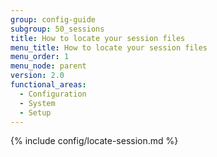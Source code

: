 ```yaml
---
group: config-guide
subgroup: 50_sessions
title: How to locate your session files
menu_title: How to locate your session files
menu_order: 1
menu_node: parent
version: 2.0
functional_areas:
  - Configuration
  - System
  - Setup
---
```


{% include config/locate-session.md %}
